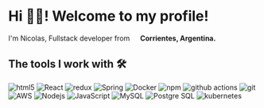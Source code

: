 <h1>Hi 🙋‍♂️! Welcome to my profile!</h1>
<p>I'm Nicolas, Fullstack developer from <img src="https://cdn.icon-icons.com/icons2/1694/PNG/512/arargentinaflag_111670.png" width="13"/> <b>Corrientes, Argentina.</b></p>
<h2>The tools I work with 🛠️ </h2>
<p>
  <img alt="html5" src="https://img.shields.io/badge/-HTML5-E34F26?style=flat-square&logo=html5&logoColor=white" />
  <img alt="React" src="https://img.shields.io/badge/-React-45b8d8?style=flat-square&logo=react&logoColor=white" />
  <img alt="redux" src="https://img.shields.io/badge/-Redux-764ABC?style=flat-square&logo=redux&logoColor=white" />
  <img alt="Spring" src="https://img.shields.io/badge/-Spring-6DB33F?style=flat-square&logo=spring&logoColor=white">
  <img alt="Docker" src="https://img.shields.io/badge/-Docker-46a2f1?style=flat-square&logo=docker&logoColor=white" />
  <img alt="npm" src="https://img.shields.io/badge/-NPM-CB3837?style=flat-square&logo=npm&logoColor=white" />
  <img alt="github actions" src="https://img.shields.io/badge/-Github_Actions-2088FF?style=flat-square&logo=github-actions&logoColor=white" />
  <img alt="git" src="https://img.shields.io/badge/-Git-F05032?style=flat-square&logo=git&logoColor=white" />
  <img alt="AWS" src="https://img.shields.io/badge/-Amazon%20AWS-232F3E?style=flat-square&logo=amazonaws&logoColor=white">
  <img alt="Nodejs" src="https://img.shields.io/badge/-Nodejs-43853d?style=flat-square&logo=Node.js&logoColor=white" />
  <img alt="JavaScript" src="https://img.shields.io/badge/-JavaScript-E34F26?style=flat-square&logo=javascript&logoColor=white">
  <img alt="MySQL" src="https://img.shields.io/badge/-MySQL-4479A1?style=flat-square&logo=mysql&logoColor=white">
  <img alt="Postgre SQL" src="https://img.shields.io/badge/-PostgreSQL-4169E1?style=flat-square&logo=postgresql&logoColor=white">
  <img alt="kubernetes" src="https://img.shields.io/badge/-Kubernetes-326CE5?style=flat-square&logo=kubernetes&logoColor=white"> 
</p>
      

      
      



